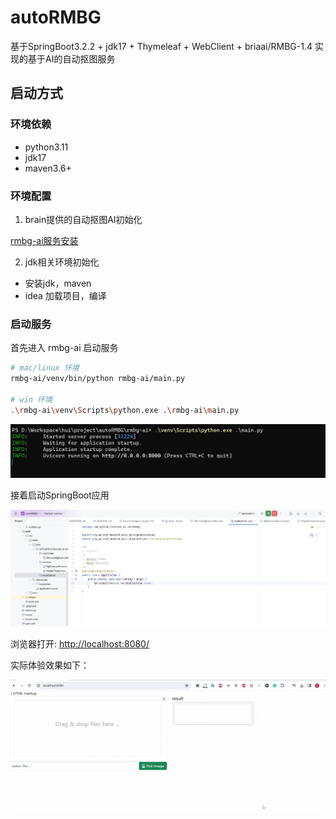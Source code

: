 # autoRMBG

基于SpringBoot3.2.2 + jdk17 + Thymeleaf + WebClient + briaai/RMBG-1.4 实现的基于AI的自动抠图服务

## 启动方式

### 环境依赖

- python3.11
- jdk17
- maven3.6+

### 环境配置

1. brain提供的自动抠图AI初始化

[rmbg-ai服务安装](rmbg-ai/README.md)

2. jdk相关环境初始化

- 安装jdk，maven
- idea 加载项目，编译

### 启动服务

首先进入 rmbg-ai 启动服务

```bash
# mac/linux 环境
rmbg-ai/venv/bin/python rmbg-ai/main.py

# win 环境
.\rmbg-ai\venv\Scripts\python.exe .\rmbg-ai\main.py
```

![ai启动](./docs/image/ai_start.jpg)

接着启动SpringBoot应用

![Spring应用启动](./docs/image/spring_start.jpg)

浏览器打开: [http://localhost:8080/](http://localhost:8080/)

实际体验效果如下：

![](./docs/image/show_case.gif)

